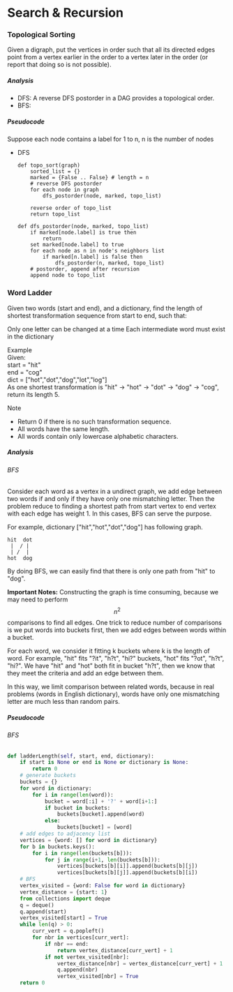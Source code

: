 # Search & Recursion

### Topological Sorting
Given a digraph, put the vertices in order such that all its directed edges point from a vertex earlier in the order to a vertex later in the order (or report that doing so is not possible).

##### Analysis
*  DFS: A reverse DFS postorder in a DAG provides a topological order.
*  BFS:

##### Pseudocode
Suppose each node contains a label for 1 to n, n is the number of nodes
*  DFS

    ```
    def topo_sort(graph)
        sorted_list = {}
        marked = {False .. False} # length = n
        # reverse DFS postorder
        for each node in graph
            dfs_postorder(node, marked, topo_list)

        reverse order of topo_list
        return topo_list
        
    def dfs_postorder(node, marked, topo_list)
        if marked[node.label] is true then
            return
        set marked[node.label] to true
        for each node as n in node's neighbors list
            if marked[n.label] is false then
                dfs_postorder(n, marked, topo_list)
        # postorder, append after recursion
        append node to topo_list
    ```
    
### Word Ladder
Given two words (start and end), and a dictionary, find the length of shortest transformation sequence from start to end, such that:

Only one letter can be changed at a time
Each intermediate word must exist in the dictionary

Example  
Given:  
start = "hit"  
end = "cog"  
dict = ["hot","dot","dog","lot","log"]  
As one shortest transformation is "hit" -> "hot" -> "dot" -> "dog" -> "cog", return its length 5.

Note  
*  Return 0 if there is no such transformation sequence.
*  All words have the same length.
*  All words contain only lowercase alphabetic characters.

##### Analysis
###### BFS
Consider each word as a vertex in a undirect graph, we add edge between two words if and only if they have only one mismatching letter. Then the problem reduce to finding a shortest path from start vertex to end vertex with each edge has weight 1. In this cases, BFS can serve the purpose.

For example, dictionary ["hit","hot","dot","dog"] has following graph.

```
hit  dot
 |  / |
 | /  |
hot  dog
```

By doing BFS, we can easily find that there is only one path from "hit" to "dog".

**Important Notes:** 
Constructing the graph is time consuming, because we may need to perform $$n^2$$ comparisons to find all edges. One trick to reduce number of comparisons is we put words into buckets first, then we add edges between words within a bucket.

For each word, we consider it fitting k buckets where k is the length of word. For example, "hit" fits "?it", "h?t", "hi?" buckets, "hot" fits "?ot", "h?t", "hi?". We have "hit" and "hot" both fit in bucket "h?t", then we know that they meet the criteria and add an edge between them.
    
In this way, we limit comparison between related words, because in real problems (words in English dictionary), words have only one mismatching letter are much less than random pairs.

##### Pseudocode
###### BFS
```python
def ladderLength(self, start, end, dictionary):
    if start is None or end is None or dictionary is None:
        return 0
    # generate buckets
    buckets = {}
    for word in dictionary:
        for i in range(len(word)):
            bucket = word[:i] + '?' + word[i+1:]
            if bucket in buckets:
                buckets[bucket].append(word)
            else:
                buckets[bucket] = [word]
    # add edges to adjacency list
    vertices = {word: [] for word in dictionary}
    for b in buckets.keys():
        for i in range(len(buckets[b])):
            for j in range(i+1, len(buckets[b])):
                vertices[buckets[b][i]].append(buckets[b][j])
                vertices[buckets[b][j]].append(buckets[b][i])
    # BFS
    vertex_visited = {word: False for word in dictionary}
    vertex_distance = {start: 1}
    from collections import deque
    q = deque()
    q.append(start)
    vertex_visited[start] = True
    while len(q) > 0:
        curr_vert = q.popleft()
        for nbr in vertices[curr_vert]:
            if nbr == end:
                return vertex_distance[curr_vert] + 1
            if not vertex_visited[nbr]:
                vertex_distance[nbr] = vertex_distance[curr_vert] + 1
                q.append(nbr)
                vertex_visited[nbr] = True
    return 0
```